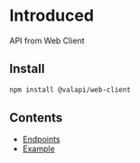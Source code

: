 # Introduced

API from Web Client

## Install

```bash
npm install @valapi/web-client
```

## Contents

-   [Endpoints](./API.md)
-   [Example](./Example.md)
